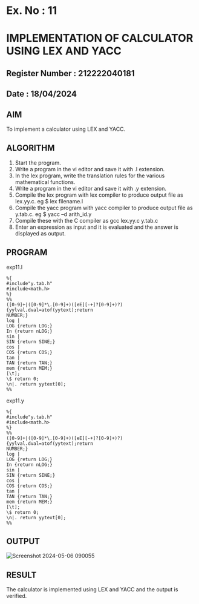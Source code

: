 # Ex. No : 11	
# IMPLEMENTATION OF CALCULATOR USING LEX AND YACC 
## Register Number : 212222040181
## Date : 18/04/2024

## AIM   
To implement a calculator using LEX and YACC.

## ALGORITHM
1.	Start the program.
2.	Write a program in the vi editor and save it with .l extension.
3.	In the lex program, write the translation rules for the various mathematical functions.
4.	Write a program in the vi editor and save it with .y extension.
5.	Compile the lex program with lex compiler to produce output file as lex.yy.c. eg $ lex filename.l
6.	Compile the yacc program with yacc compiler to produce output file as y.tab.c. eg $ yacc –d arith_id.y
7.	Compile these with the C compiler as gcc lex.yy.c y.tab.c
8.	Enter an expression as input and it is evaluated and the answer is displayed as output.

## PROGRAM

exp11.l

	%{
	#include"y.tab.h"
	#include<math.h>
	%}
	%%
	([0-9]+|([0-9]*\.[0-9]+)([eE][-+]?[0-9]+)?) {yylval.dval=atof(yytext);return
	NUMBER;}	
	log |
	LOG {return LOG;}
	In {return nLOG;}
	sin |
	SIN {return SINE;}
	cos |
	COS {return COS;}
	tan |	
	TAN {return TAN;}
	mem {return MEM;}
	[\t];
	\$ return 0;
	\n|. return yytext[0];
	%%
	
exp11.y

	%{
	#include"y.tab.h"
	#include<math.h>
	%}
	%%
	([0-9]+|([0-9]*\.[0-9]+)([eE][-+]?[0-9]+)?) {yylval.dval=atof(yytext);return
	NUMBER;}
	log |
	LOG {return LOG;}
	In {return nLOG;}
	sin |
	SIN {return SINE;}
	cos |
	COS {return COS;}
	tan |
	TAN {return TAN;}
	mem {return MEM;}
	[\t];
	\$ return 0;
	\n|. return yytext[0];
	%%

## OUTPUT 

![Screenshot 2024-05-06 090055](https://github.com/Vishalsaravana/19CS409-Compiler-Design-Lab/assets/119103912/ceac3bda-8db8-4f8f-84c4-ab043c31522e)

## RESULT
The calculator is implemented using LEX and YACC and the output is verified.
